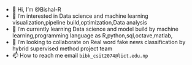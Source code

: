 - 👋 Hi, I’m @Bishal-R
- 👀 I’m interested in Data science and machine learning visualization,pipeline build,optimization,Data analysis
- 🌱 I’m currently learning Data science and model build by machine learning,programming language as R,python,sql,octave,matlab,
- 💞️ I’m looking to collaborate on Real word fake news classification by hybrid supervised method project team
- 📫 How to reach me email `bibk_csit2074@lict.edu.np`

<!---
Bishal-R/Bishal-R is a ✨ special ✨ repository because its `README.md` (this file) appears on your GitHub profile.
You can click the Preview link to take a look at your changes.
--->
